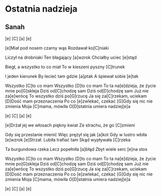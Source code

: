 # Ostatnia nadzieja
## Sanah


[e] [C] [a] [e]

[e]Miał pod nosem czarny wąs
Rozdawał ko[C]niaki

Liczył na drobniaki
Ten błagający [a]wzrok
Chciałby uciec [e]stąd

Biegł, a wszystko to co miał
To w kieszeni pyszny [C]trunek

I jeden kierunek
By lecieć tam gdzie [a]ptak
A śpiewał sobie [e]tak

Wszystko [C]to co mam
Wszystko [D]to co mam
To ta na[e]dzieja, że życie mnie po[G]skleja
Dziś od[C]chodzę sam
Dziś od[D]chodzę sam
Już nie za[e]wrócę
To wszystko dziś po[G]rzucę
Ja się za[C]rzekam, uciekam
[D]Dość mam przeznaczenia
Po co [e]zwlekać, czekać
[G]Gdy się nic nie zmienia
Moja [C]mama, mówiła
O[D]statnia umiera nadziej[e]a

[e] [C] [a] [e]

[e]Drżał jej we włosach piękny kwiat
Ze strachu, że go [C]zmieni

Gdy się przestanie mienić
Więc prężył się jak [a]kot
Gdy w lustro wbiła [e]wzrok
[e]Strzał. Lubiła trafiać tam
Skąd wypływała [C]rzeka

Ta burgundowa rzeka
Lecz popełniła [a]błąd
Zbyt wiele serc [e]na stos

Wszystko [C]to co mam
Wszystko [D]to co mam
To ta na[e]dzieja, że życie mnie po[G]skleja
Dziś od[C]chodzę sam
Dziś od[D]chodzę sam
Już nie za[e]wrócę
To wszystko dziś po[G]rzucę
Ja się za[C]rzekam, uciekam
[D]Dość mam przeznaczenia
Po co [e]zwlekać, czekać
[G]Gdy się nic nie zmienia
Moja [C]mama, mówiła
O[D]statnia umiera nadziej[e]a

[e] [C] [a] [e]
